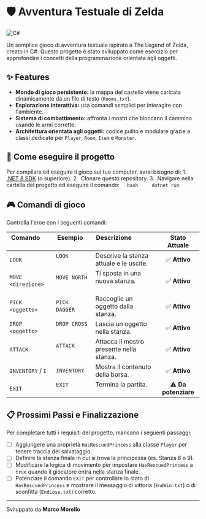 # 🛡️ Avventura Testuale di Zelda
![C#](https://img.shields.io/badge/c%23-%23239120.svg?style=for-the-badge&logo=c-sharp&logoColor=white)

Un semplice gioco di avventura testuale ispirato a The Legend of Zelda, creato in C#. Questo progetto è stato sviluppato come esercizio per approfondire i concetti della programmazione orientata agli oggetti.

## ✨ Features
* **Mondo di gioco persistente:** la mappa del castello viene caricata dinamicamente da un file di testo (`Rooms.txt`).
* **Esplorazione interattiva:** usa comandi semplici per interagire con l'ambiente.
* **Sistema di combattimento:** affronta i mostri che bloccano il cammino usando le armi corrette.
* **Architettura orientata agli oggetti:** codice pulito e modulare grazie a classi dedicate per `Player`, `Room`, `Item` e `Monster`.

## 🚀 Come eseguire il progetto
Per compilare ed eseguire il gioco sul tuo computer, avrai bisogno di:
1.  [.NET 8 SDK](https://dotnet.microsoft.com/download/dotnet/8.0) (o superiore).
2.  Clonare questo repository.
3.  Navigare nella cartella del progetto ed eseguire il comando:
    ```bash
    dotnet run
    ```

## 🎮 Comandi di gioco
Controlla l'eroe con i seguenti comandi:

| Comando             | Esempio             | Descrizione                               | Stato Attuale |
| ------------------- | ------------------- | ----------------------------------------- |:-------------:|
| `LOOK`              | `LOOK`              | Descrive la stanza attuale e le uscite.   | ✅ **Attivo** |
| `MOVE <direzione>`  | `MOVE NORTH`        | Ti sposta in una nuova stanza.            | ✅ **Attivo** |
| `PICK <oggetto>`    | `PICK DAGGER`       | Raccoglie un oggetto dalla stanza.        | ✅ **Attivo** |
| `DROP <oggetto>`    | `DROP CROSS`        | Lascia un oggetto nella stanza.           | ✅ **Attivo** |
| `ATTACK`            | `ATTACK`            | Attacca il mostro presente nella stanza.  | ✅ **Attivo** |
| `INVENTORY` / `I`   | `INVENTORY`         | Mostra il contenuto della borsa.          | ✅ **Attivo** |
| `EXIT`              | `EXIT`              | Termina la partita.                       | ⚠️ **Da potenziare** |


## 📋 Prossimi Passi e Finalizzazione
Per completare tutti i requisiti del progetto, mancano i seguenti passaggi:

- [ ] Aggiungere una proprietà `HasRescuedPrincess` alla classe `Player` per tenere traccia del salvataggio.
- [ ] Definire la stanza finale in cui si trova la principessa (es. Stanza 8 o 9).
- [ ] Modificare la logica di movimento per impostare `HasRescuedPrincess` a `true` quando il giocatore entra nella stanza finale.
- [ ] Potenziare il comando `EXIT` per controllare lo stato di `HasRescuedPrincess` e mostrare il messaggio di vittoria (`EndWin.txt`) o di sconfitta (`EndLose.txt`) corretto.

---
Sviluppato da **Marco Morello**